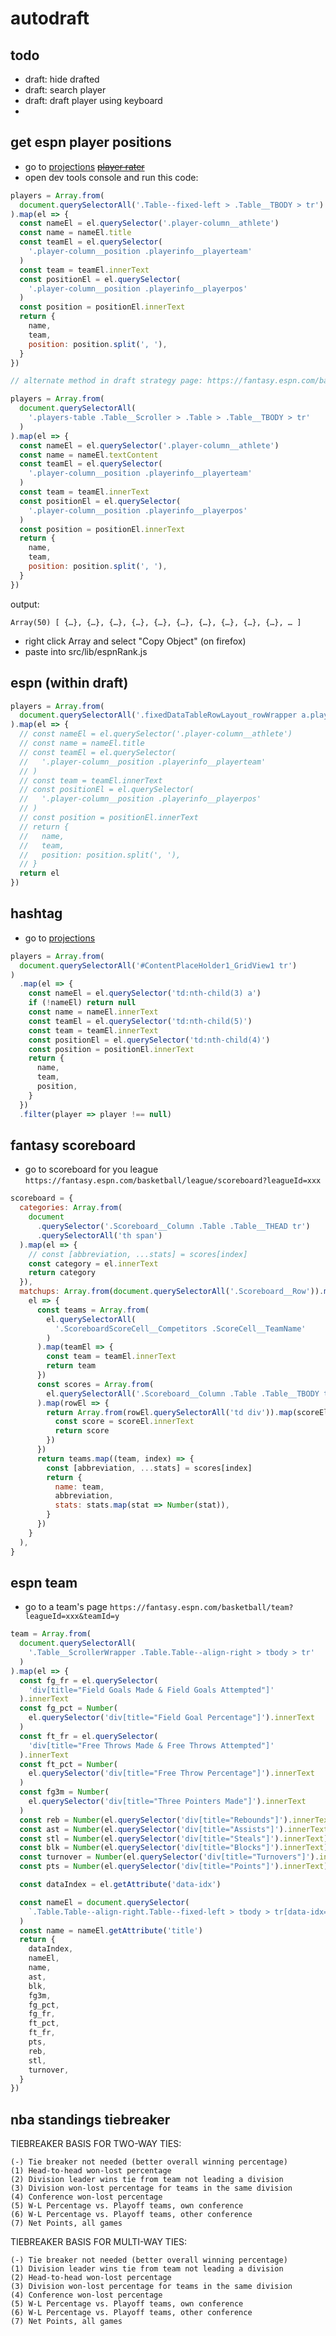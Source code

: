 # autodraft

## todo

- draft: hide drafted
- draft: search player
- draft: draft player using keyboard
-

## get espn player positions

- go to [projections](https://fantasy.espn.com/basketball/players/projections) ~~[player rater](https://fantasy.espn.com/basketball/playerrater)~~
- open dev tools console and run this code:

```javascript
players = Array.from(
  document.querySelectorAll('.Table--fixed-left > .Table__TBODY > tr')
).map(el => {
  const nameEl = el.querySelector('.player-column__athlete')
  const name = nameEl.title
  const teamEl = el.querySelector(
    '.player-column__position .playerinfo__playerteam'
  )
  const team = teamEl.innerText
  const positionEl = el.querySelector(
    '.player-column__position .playerinfo__playerpos'
  )
  const position = positionEl.innerText
  return {
    name,
    team,
    position: position.split(', '),
  }
})
```

```javascript
// alternate method in draft strategy page: https://fantasy.espn.com/basketball/editdraftstrategy?leagueId=201693

players = Array.from(
  document.querySelectorAll(
    '.players-table .Table__Scroller > .Table > .Table__TBODY > tr'
  )
).map(el => {
  const nameEl = el.querySelector('.player-column__athlete')
  const name = nameEl.textContent
  const teamEl = el.querySelector(
    '.player-column__position .playerinfo__playerteam'
  )
  const team = teamEl.innerText
  const positionEl = el.querySelector(
    '.player-column__position .playerinfo__playerpos'
  )
  const position = positionEl.innerText
  return {
    name,
    team,
    position: position.split(', '),
  }
})
```

output:

```
Array(50) [ {…}, {…}, {…}, {…}, {…}, {…}, {…}, {…}, {…}, {…}, … ]
```

- right click Array and select "Copy Object" (on firefox)
- paste into src/lib/espnRank.js

## espn (within draft)

```javascript
players = Array.from(
  document.querySelectorAll('.fixedDataTableRowLayout_rowWrapper a.player-news')
).map(el => {
  // const nameEl = el.querySelector('.player-column__athlete')
  // const name = nameEl.title
  // const teamEl = el.querySelector(
  //   '.player-column__position .playerinfo__playerteam'
  // )
  // const team = teamEl.innerText
  // const positionEl = el.querySelector(
  //   '.player-column__position .playerinfo__playerpos'
  // )
  // const position = positionEl.innerText
  // return {
  //   name,
  //   team,
  //   position: position.split(', '),
  // }
  return el
})
```

## hashtag

- go to [projections](https://hashtagbasketball.com/fantasy-basketball-projections)

```javascript
players = Array.from(
  document.querySelectorAll('#ContentPlaceHolder1_GridView1 tr')
)
  .map(el => {
    const nameEl = el.querySelector('td:nth-child(3) a')
    if (!nameEl) return null
    const name = nameEl.innerText
    const teamEl = el.querySelector('td:nth-child(5)')
    const team = teamEl.innerText
    const positionEl = el.querySelector('td:nth-child(4)')
    const position = positionEl.innerText
    return {
      name,
      team,
      position,
    }
  })
  .filter(player => player !== null)
```

## fantasy scoreboard

- go to scoreboard for you league `https://fantasy.espn.com/basketball/league/scoreboard?leagueId=xxx`

```javascript
scoreboard = {
  categories: Array.from(
    document
      .querySelector('.Scoreboard__Column .Table .Table__THEAD tr')
      .querySelectorAll('th span')
  ).map(el => {
    // const [abbreviation, ...stats] = scores[index]
    const category = el.innerText
    return category
  }),
  matchups: Array.from(document.querySelectorAll('.Scoreboard__Row')).map(
    el => {
      const teams = Array.from(
        el.querySelectorAll(
          '.ScoreboardScoreCell__Competitors .ScoreCell__TeamName'
        )
      ).map(teamEl => {
        const team = teamEl.innerText
        return team
      })
      const scores = Array.from(
        el.querySelectorAll('.Scoreboard__Column .Table .Table__TBODY tr')
      ).map(rowEl => {
        return Array.from(rowEl.querySelectorAll('td div')).map(scoreEl => {
          const score = scoreEl.innerText
          return score
        })
      })
      return teams.map((team, index) => {
        const [abbreviation, ...stats] = scores[index]
        return {
          name: team,
          abbreviation,
          stats: stats.map(stat => Number(stat)),
        }
      })
    }
  ),
}
```

## espn team

- go to a team's page `https://fantasy.espn.com/basketball/team?leagueId=xxx&teamId=y`

```javascript
team = Array.from(
  document.querySelectorAll(
    '.Table__ScrollerWrapper .Table.Table--align-right > tbody > tr'
  )
).map(el => {
  const fg_fr = el.querySelector(
    'div[title="Field Goals Made & Field Goals Attempted"]'
  ).innerText
  const fg_pct = Number(
    el.querySelector('div[title="Field Goal Percentage"]').innerText
  )
  const ft_fr = el.querySelector(
    'div[title="Free Throws Made & Free Throws Attempted"]'
  ).innerText
  const ft_pct = Number(
    el.querySelector('div[title="Free Throw Percentage"]').innerText
  )
  const fg3m = Number(
    el.querySelector('div[title="Three Pointers Made"]').innerText
  )
  const reb = Number(el.querySelector('div[title="Rebounds"]').innerText)
  const ast = Number(el.querySelector('div[title="Assists"]').innerText)
  const stl = Number(el.querySelector('div[title="Steals"]').innerText)
  const blk = Number(el.querySelector('div[title="Blocks"]').innerText)
  const turnover = Number(el.querySelector('div[title="Turnovers"]').innerText)
  const pts = Number(el.querySelector('div[title="Points"]').innerText)

  const dataIndex = el.getAttribute('data-idx')

  const nameEl = document.querySelector(
    `.Table.Table--align-right.Table--fixed-left > tbody > tr[data-idx="${dataIndex}"] .player-column__athlete`
  )
  const name = nameEl.getAttribute('title')
  return {
    dataIndex,
    nameEl,
    name,
    ast,
    blk,
    fg3m,
    fg_pct,
    fg_fr,
    ft_pct,
    ft_fr,
    pts,
    reb,
    stl,
    turnover,
  }
})
```

## nba standings tiebreaker

TIEBREAKER BASIS FOR TWO-WAY TIES:

    (-) Tie breaker not needed (better overall winning percentage)
    (1) Head-to-head won-lost percentage
    (2) Division leader wins tie from team not leading a division
    (3) Division won-lost percentage for teams in the same division
    (4) Conference won-lost percentage
    (5) W-L Percentage vs. Playoff teams, own conference
    (6) W-L Percentage vs. Playoff teams, other conference
    (7) Net Points, all games

TIEBREAKER BASIS FOR MULTI-WAY TIES:

    (-) Tie breaker not needed (better overall winning percentage)
    (1) Division leader wins tie from team not leading a division
    (2) Head-to-head won-lost percentage
    (3) Division won-lost percentage for teams in the same division
    (4) Conference won-lost percentage
    (5) W-L Percentage vs. Playoff teams, own conference
    (6) W-L Percentage vs. Playoff teams, other conference
    (7) Net Points, all games
